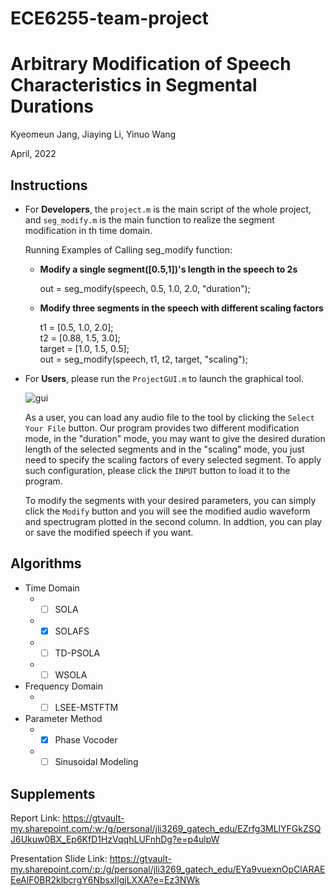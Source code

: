 # ECE6255-team-project
# Arbitrary Modification of Speech Characteristics in Segmental Durations

Kyeomeun Jang, Jiaying Li, Yinuo Wang 

April, 2022

## Instructions
* For **Developers**, the `project.m` is the main script of the whole project, and `seg_modify.m` is the main function to realize the segment modification in th time domain.
  
  Running Examples of Calling seg_modify function:
    * **Modify a single segment([0.5,1])'s length in the speech to 2s**
    
      out = seg_modify(speech, 0.5, 1.0, 2.0, "duration");

    * **Modify three segments in the speech with different scaling factors**
      
      t1 = [0.5, 1.0, 2.0];\
      t2 = [0.88, 1.5, 3.0];\
      target = [1.0, 1.5, 0.5];\
      out = seg_modify(speech, t1, t2, target, "scaling");


* For **Users**, please run the `ProjectGUI.m` to launch the graphical tool. 

  ![gui](https://user-images.githubusercontent.com/69251304/163446498-9273d0d2-b3ef-4842-ad5a-1b424db1681a.PNG)

  As a user, you can load any audio file to the tool by clicking the `Select Your File` button. Our program provides two different modification mode, in the "duration" mode, you may want to give the desired duration length of the selected segments and in the "scaling" mode, you just need to specify the scaling factors of every selected segment. To apply such configuration, please click the `INPUT` button to load it to the program.
  
  To modify the segments with your desired parameters, you can simply click the `Modify` button and you will see the modified audio waveform and spectrugram plotted in the second column. In addtion, you can play or save the modified speech if you want.



## Algorithms
  + Time Domain
    + -[ ] SOLA
    + -[X] SOLAFS
    + -[ ] TD-PSOLA
    + -[ ] WSOLA
  + Frequency Domain
    + -[ ] LSEE-MSTFTM
  + Parameter Method
    + -[x] Phase Vocoder
    + -[ ] Sinusoidal Modeling

## Supplements

Report Link: https://gtvault-my.sharepoint.com/:w:/g/personal/jli3269_gatech_edu/EZrfg3MLlYFGkZSQJ6Ukuw0BX_Ep6KfD1HzVqqhLUFnhDg?e=p4ulpW

Presentation Slide Link: https://gtvault-my.sharepoint.com/:p:/g/personal/jli3269_gatech_edu/EYa9vuexnOpClARAEEeAlF0BR2klbcrgY6NbsxIlgjLXXA?e=Ez3NWk

